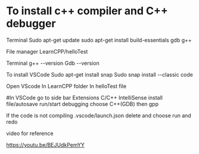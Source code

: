 # To install c++ compiler and C++ debugger

Terminal
Sudo apt-get update
sudo apt-get install build-essentials gdb g++

File manager
LearnCPP/helloTest

Terminal 
g++ --version
Gdb --version


To install VSCode
Sudo apt-get install snap
Sudo snap install --classic code

Open VScode
In LearnCPP folder
In helloTest file

#In VSCode go to side bar
Extensions C/C++ IntelliSense install
file/autosave
run/start debugging choose C++(GDB) then gpp 


If the code is not compiling 
.vscode/launch.json delete and choose run and redo

video for reference

https://youtu.be/BEJUdkPemYY